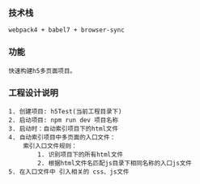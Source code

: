 
### 技术栈
    webpack4 + babel7 + browser-sync

### 功能
    快速构建h5多页面项目。
    

### 工程设计说明
    1. 创建项目: h5Test(当前工程目录下)
    2. 启动项目: npm run dev 项目名称 
    3. 启动时：自动索引项目下的html文件
    4. 自动索引项目中多页面的入口文件：
        索引入口文件规则：
            1. 识别项目下的所有html文件
            2. 根据html文件名匹配js目录下相同名称的入口js文件
    5. 在入口文件中 引入相关的 css、js文件
    
         
